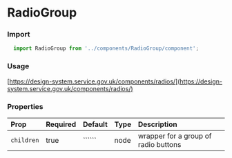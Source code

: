 RadioGroup
==========

### Import
```js
  import RadioGroup from '../components/RadioGroup/component';
```
<!-- STORY -->

### Usage

[https://design-system.service.gov.uk/components/radios/](https://design-system.service.gov.uk/components/radios/)

### Properties
Prop | Required | Default | Type | Description
:--- | :------- | :------ | :--- | :----------
`children` | true | `````` | node | wrapper for a group of radio buttons